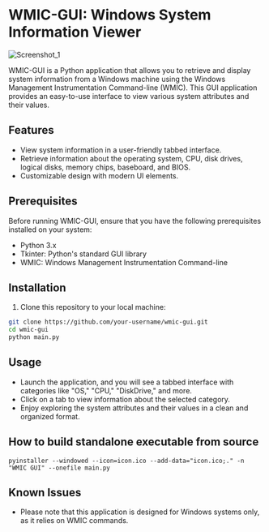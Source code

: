 # WMIC-GUI: Windows System Information Viewer

![Screenshot_1](https://github.com/meuzgebre/wmic-gui/assets/95613515/bdd85d17-5018-42c8-889c-72bda1d57e92)

WMIC-GUI is a Python application that allows you to retrieve and display system information from a Windows machine using the Windows Management Instrumentation Command-line (WMIC). This GUI application provides an easy-to-use interface to view various system attributes and their values.

## Features

- View system information in a user-friendly tabbed interface.
- Retrieve information about the operating system, CPU, disk drives, logical disks, memory chips, baseboard, and BIOS.
- Customizable design with modern UI elements.

## Prerequisites

Before running WMIC-GUI, ensure that you have the following prerequisites installed on your system:

- Python 3.x
- Tkinter: Python's standard GUI library
- WMIC: Windows Management Instrumentation Command-line

## Installation

1. Clone this repository to your local machine:

```bash
git clone https://github.com/your-username/wmic-gui.git
cd wmic-gui
python main.py
```

## Usage

- Launch the application, and you will see a tabbed interface with categories like "OS," "CPU," "DiskDrive," and more.
- Click on a tab to view information about the selected category.
- Enjoy exploring the system attributes and their values in a clean and organized format.

## How to build standalone executable from source
```
pyinstaller --windowed --icon=icon.ico --add-data="icon.ico;." -n "WMIC GUI" --onefile main.py
```

## Known Issues

- Please note that this application is designed for Windows systems only, as it relies on WMIC commands.
